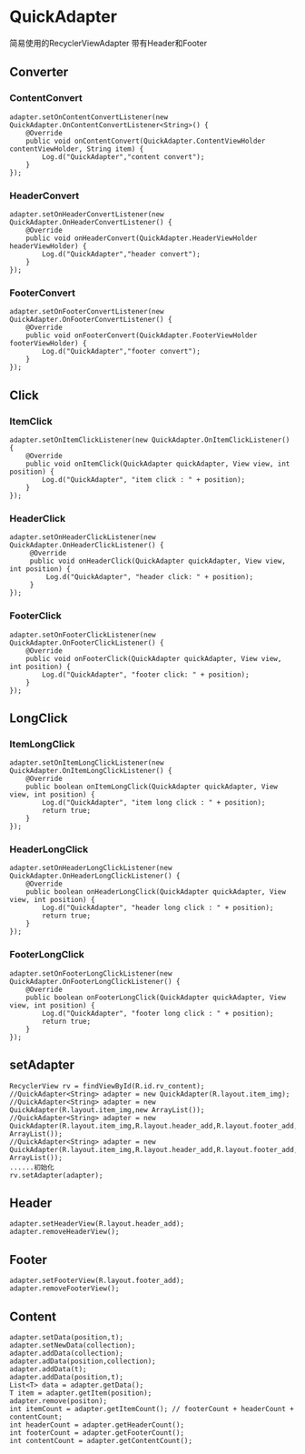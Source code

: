 # QuickAdapter
 简易使用的RecyclerViewAdapter 带有Header和Footer
 
## Converter
### ContentConvert
    adapter.setOnContentConvertListener(new QuickAdapter.OnContentConvertListener<String>() {
        @Override
        public void onContentConvert(QuickAdapter.ContentViewHolder contentViewHolder, String item) {
            Log.d("QuickAdapter","content convert");
        }
    });
     
### HeaderConvert
    adapter.setOnHeaderConvertListener(new QuickAdapter.OnHeaderConvertListener() {
        @Override
        public void onHeaderConvert(QuickAdapter.HeaderViewHolder headerViewHolder) {
            Log.d("QuickAdapter","header convert");
        }
    });
### FooterConvert 
    adapter.setOnFooterConvertListener(new QuickAdapter.OnFooterConvertListener() {
        @Override
        public void onFooterConvert(QuickAdapter.FooterViewHolder footerViewHolder) {
            Log.d("QuickAdapter","footer convert");
        }
    });
## Click
### ItemClick
    adapter.setOnItemClickListener(new QuickAdapter.OnItemClickListener() {
        @Override
        public void onItemClick(QuickAdapter quickAdapter, View view, int position) {
            Log.d("QuickAdapter", "item click : " + position);
        }
    });
### HeaderClick
    adapter.setOnHeaderClickListener(new QuickAdapter.OnHeaderClickListener() {
         @Override
         public void onHeaderClick(QuickAdapter quickAdapter, View view, int position) {
             Log.d("QuickAdapter", "header click: " + position);
         }
    });
### FooterClick
    adapter.setOnFooterClickListener(new QuickAdapter.OnFooterClickListener() {
        @Override
        public void onFooterClick(QuickAdapter quickAdapter, View view, int position) {
            Log.d("QuickAdapter", "footer click: " + position);
        }
    });
## LongClick
### ItemLongClick
    adapter.setOnItemLongClickListener(new QuickAdapter.OnItemLongClickListener() {
        @Override
        public boolean onItemLongClick(QuickAdapter quickAdapter, View view, int position) {
            Log.d("QuickAdapter", "item long click : " + position);
            return true;
        }
    });
### HeaderLongClick
    adapter.setOnHeaderLongClickListener(new QuickAdapter.OnHeaderLongClickListener() {
        @Override
        public boolean onHeaderLongClick(QuickAdapter quickAdapter, View view, int position) {
            Log.d("QuickAdapter", "header long click : " + position);
            return true;
        }
    });
### FooterLongClick
    adapter.setOnFooterLongClickListener(new QuickAdapter.OnFooterLongClickListener() {
        @Override
        public boolean onFooterLongClick(QuickAdapter quickAdapter, View view, int position) {
            Log.d("QuickAdapter", "footer long click : " + position);
            return true;
        }
    });
## setAdapter
    RecyclerView rv = findViewById(R.id.rv_content);
    //QuickAdapter<String> adapter = new QuickAdapter(R.layout.item_img);
    //QuickAdapter<String> adapter = new QuickAdapter(R.layout.item_img,new ArrayList());
    //QuickAdapter<String> adapter = new QuickAdapter(R.layout.item_img,R.layout.header_add,R.layout.footer_add,new ArrayList());
    //QuickAdapter<String> adapter = new QuickAdapter(R.layout.item_img,R.layout.header_add,R.layout.footer_add,new ArrayList());
    ......初始化
    rv.setAdapter(adapter);
## Header
    adapter.setHeaderView(R.layout.header_add);
    adapter.removeHeaderView();
## Footer
    adapter.setFooterView(R.layout.footer_add);
    adapter.removeFooterView();
## Content
    adapter.setData(position,t);
    adapter.setNewData(collection);
    adapter.addData(collection);
    adapter.adData(position,collection);
    adapter.addData(t);
    adapter.addData(position,t);
    List<T> data = adapter.getData();
    T item = adapter.getItem(position);
    adapter.remove(positon);
    int itemCount = adapter.getItemCount(); // footerCount + headerCount + contentCount;
    int headerCount = adapter.getHeaderCount();
    int footerCount = adapter.getFooterCount();
    int contentCount = adapter.getContentCount();

